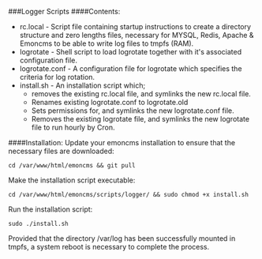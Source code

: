 ###Logger Scripts
####Contents:
+ rc.local - Script file containing startup instructions to create a directory structure and zero lengths files, necessary for MYSQL, Redis, Apache & Emoncms to be able to write log files to tmpfs (RAM).
+ logrotate - Shell script to load logrotate together with it's associated configuration file.
+ logrotate.conf - A configuration file for logrotate which specifies the criteria for log rotation.
+ install.sh - An installation script which;
  - removes the existing rc.local file, and symlinks the new rc.local file.
  - Renames existing logrotate.conf to logrotate.old
  - Sets permissions for, and symlinks the new logrotate.conf file.
  - Removes the existing logrotate file, and symlinks the new logrotate file to run hourly by Cron.

####Installation:
Update your emoncms installation to ensure that the necessary files are downloaded:

    cd /var/www/html/emoncms && git pull

Make the installation script executable:

    cd /var/www/html/emoncms/scripts/logger/ && sudo chmod +x install.sh

Run the installation script:

    sudo ./install.sh

Provided that the directory /var/log has been successfully mounted in tmpfs, a system reboot is necessary to complete the process.
